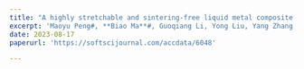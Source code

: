 ```yaml
---
title: "A highly stretchable and sintering-free liquid metal composite conductor enabled by ferrofluid"
excerpt: 'Maoyu Peng#, **Biao Ma**#, Guoqiang Li, Yong Liu, Yang Zhang, Xing Ma,* Sheng Yan.* **Soft Science** 2023, Accepted.'
date: 2023-08-17
paperurl: 'https://softscijournal.com/accdata/6048'

---
```

